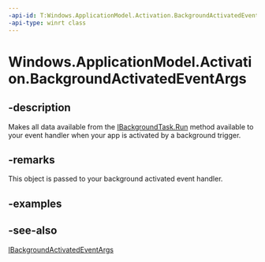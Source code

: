 ```yaml
---
-api-id: T:Windows.ApplicationModel.Activation.BackgroundActivatedEventArgs
-api-type: winrt class
---
```


<!-- Class syntax.
public class BackgroundActivatedEventArgs : Windows.ApplicationModel.Activation.IBackgroundActivatedEventArgs
-->

# Windows.ApplicationModel.Activation.BackgroundActivatedEventArgs

## -description
Makes all data available from the [IBackgroundTask.Run](../windows.applicationmodel.background/ibackgroundtask_run_2017283929.md) method available to your event handler when your app is activated by a background trigger.

## -remarks
This object is passed to your background activated event handler.

## -examples

## -see-also
[IBackgroundActivatedEventArgs](ibackgroundactivatedeventargs.md)